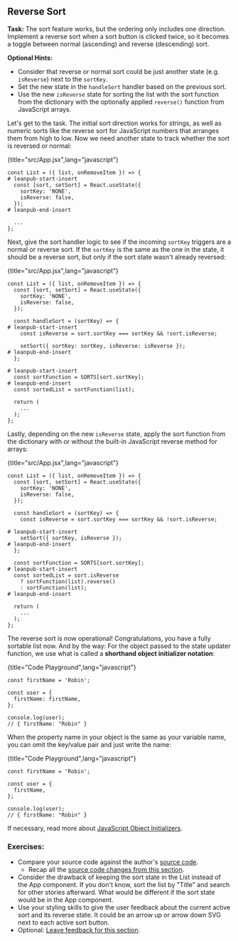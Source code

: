 ## Reverse Sort

**Task:** The sort feature works, but the ordering only includes one direction. Implement a reverse sort when a sort button is clicked twice, so it becomes a toggle between normal (ascending) and reverse (descending) sort.

**Optional Hints:**

* Consider that reverse or normal sort could be just another state (e.g. `isReverse`) next to the `sortKey`.
* Set the new state in the `handleSort` handler based on the previous sort.
* Use the new `isReverse` state for sorting the list with the sort function from the dictionary with the optionally applied `reverse()` function from JavaScript arrays.

Let's get to the task. The initial sort direction works for strings, as well as numeric sorts like the reverse sort for JavaScript numbers that arranges them from high to low. Now we need another state to track whether the sort is reversed or normal:

{title="src/App.jsx",lang="javascript"}
~~~~~~~
const List = ({ list, onRemoveItem }) => {
# leanpub-start-insert
  const [sort, setSort] = React.useState({
    sortKey: 'NONE',
    isReverse: false,
  });
# leanpub-end-insert

  ...
};
~~~~~~~

Next, give the sort handler logic to see if the incoming `sortKey` triggers are a normal or reverse sort. If the `sortKey` is the same as the one in the state, it should be a reverse sort, but only if the sort state wasn't already reversed:

{title="src/App.jsx",lang="javascript"}
~~~~~~~
const List = ({ list, onRemoveItem }) => {
  const [sort, setSort] = React.useState({
    sortKey: 'NONE',
    isReverse: false,
  });

  const handleSort = (sortKey) => {
# leanpub-start-insert
    const isReverse = sort.sortKey === sortKey && !sort.isReverse;

    setSort({ sortKey: sortKey, isReverse: isReverse });
# leanpub-end-insert
  };

# leanpub-start-insert
  const sortFunction = SORTS[sort.sortKey];
# leanpub-end-insert
  const sortedList = sortFunction(list);

  return (
    ...
  );
};
~~~~~~~

Lastly, depending on the new `isReverse` state, apply the sort function from the dictionary with or without the built-in JavaScript reverse method for arrays:

{title="src/App.jsx",lang="javascript"}
~~~~~~~
const List = ({ list, onRemoveItem }) => {
  const [sort, setSort] = React.useState({
    sortKey: 'NONE',
    isReverse: false,
  });

  const handleSort = (sortKey) => {
    const isReverse = sort.sortKey === sortKey && !sort.isReverse;

# leanpub-start-insert
    setSort({ sortKey, isReverse });
# leanpub-end-insert
  };

  const sortFunction = SORTS[sort.sortKey];
# leanpub-start-insert
  const sortedList = sort.isReverse
    ? sortFunction(list).reverse()
    : sortFunction(list);
# leanpub-end-insert

  return (
    ...
  );
};
~~~~~~~

The reverse sort is now operational! Congratulations, you have a fully sortable list now. And by the way: For the object passed to the state updater function, we use what is called a **shorthand object initializer notation**:

{title="Code Playground",lang="javascript"}
~~~~~~~
const firstName = 'Robin';

const user = {
  firstName: firstName,
};

console.log(user);
// { firstName: "Robin" }
~~~~~~~

When the property name in your object is the same as your variable name, you can omit the key/value pair and just write the name:

{title="Code Playground",lang="javascript"}
~~~~~~~
const firstName = 'Robin';

const user = {
  firstName,
};

console.log(user);
// { firstName: "Robin" }
~~~~~~~

If necessary, read more about [JavaScript Object Initializers](https://mzl.la/2XuN651).

### Exercises:

* Compare your source code against the author's [source code](https://bit.ly/3S3Do1C).
  * Recap all the [source code changes from this section](https://bit.ly/490Eimw).
* Consider the drawback of keeping the sort state in the List instead of the App component. If you don't know, sort the list by "Title" and search for other stories afterward. What would be different if the sort state would be in the App component.
* Use your styling skills to give the user feedback about the current active sort and its reverse state. It could be an arrow up or arrow down SVG next to each active sort button.
* Optional: [Leave feedback for this section](https://forms.gle/ZoJSHFJf2swcBHXM6).
